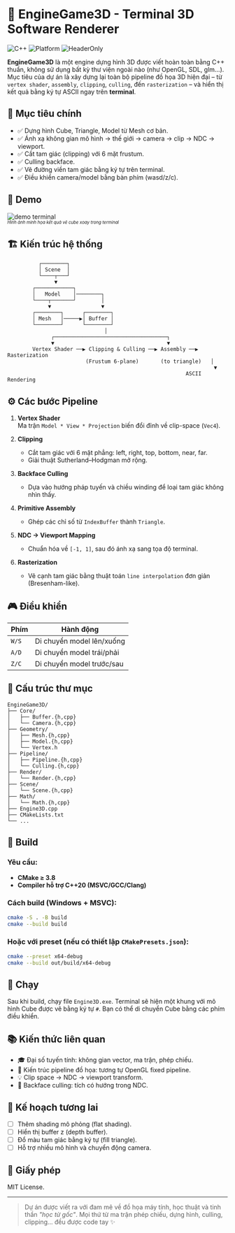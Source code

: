 # 🧠 EngineGame3D - Terminal 3D Software Renderer

![C++](https://img.shields.io/badge/C%2B%2B-20-blue.svg) ![Platform](https://img.shields.io/badge/Platform-Windows-lightgrey) ![HeaderOnly](https://img.shields.io/badge/Library-None-critical)

**EngineGame3D** là một engine dựng hình 3D được viết hoàn toàn bằng C++ thuần, không sử dụng bất kỳ thư viện ngoài nào (như OpenGL, SDL, glm...). Mục tiêu của dự án là xây dựng lại toàn bộ pipeline đồ họa 3D hiện đại – từ `vertex shader`, `assembly`, `clipping`, `culling`, đến `rasterization` – và hiển thị kết quả bằng ký tự ASCII ngay trên **terminal**.

## 🎯 Mục tiêu chính

- ✅ Dựng hình Cube, Triangle, Model từ Mesh cơ bản.
- ✅ Ánh xạ không gian mô hình → thế giới → camera → clip → NDC → viewport.
- ✅ Cắt tam giác (clipping) với 6 mặt frustum.
- ✅ Culling backface.
- ✅ Vẽ đường viền tam giác bằng ký tự trên terminal.
- ✅ Điều khiển camera/model bằng bàn phím (wasd/z/c).

## 📸 Demo

![demo terminal](https://github.com/KinhLupNe/EngineGame3D/assets/xxx/yyy)  
<sup><sub>*Hình ảnh minh họa kết quả vẽ cube xoay trong terminal*</sub></sup>

## 🏗️ Kiến trúc hệ thống

```plaintext
          ┌────────┐
          │ Scene  │
          └────┬───┘
               ▼
        ┌────────────┐
        │   Model    │────────┐
        └────┬───────┘        │
             ▼                ▼
        ┌────────┐      ┌────────┐
        │ Mesh   │─────▶│ Buffer │
        └────────┘      └────────┘
                               │
              ┌────────────────────────────────────┐
              ▼                                    ▼
        Vertex Shader ──▶ Clipping & Culling ──▶ Assembly ──▶ Rasterization
                         (Frustum 6-plane)       (to triangle)   │
                                                                  ▼
                                                         ASCII Rendering
```

## ⚙️ Các bước Pipeline

1. **Vertex Shader**  
   Ma trận `Model * View * Projection` biến đổi đỉnh về clip-space (`Vec4`).

2. **Clipping**  
   - Cắt tam giác với 6 mặt phẳng: left, right, top, bottom, near, far.
   - Giải thuật Sutherland–Hodgman mở rộng.

3. **Backface Culling**  
   - Dựa vào hướng pháp tuyến và chiều winding để loại tam giác không nhìn thấy.

4. **Primitive Assembly**  
   - Ghép các chỉ số từ `IndexBuffer` thành `Triangle`.

5. **NDC → Viewport Mapping**  
   - Chuẩn hóa về `[-1, 1]`, sau đó ánh xạ sang tọa độ terminal.

6. **Rasterization**  
   - Vẽ cạnh tam giác bằng thuật toán `line interpolation` đơn giản (Bresenham-like).

## 🎮 Điều khiển

| Phím | Hành động             |
|------|------------------------|
| `W/S` | Di chuyển model lên/xuống |
| `A/D` | Di chuyển model trái/phải |
| `Z/C` | Di chuyển model trước/sau |

## 🧱 Cấu trúc thư mục

```
EngineGame3D/
├── Core/
│   ├── Buffer.{h,cpp}
│   └── Camera.{h,cpp}
├── Geometry/
│   ├── Mesh.{h,cpp}
│   ├── Model.{h,cpp}
│   └── Vertex.h
├── Pipeline/
│   ├── Pipeline.{h,cpp}
│   └── Culling.{h,cpp}
├── Render/
│   └── Render.{h,cpp}
├── Scene/
│   └── Scene.{h,cpp}
├── Math/
│   └── Math.{h,cpp}
├── Engine3D.cpp
├── CMakeLists.txt
└── ...
```

## 🔧 Build

### Yêu cầu:
- **CMake ≥ 3.8**
- **Compiler hỗ trợ C++20 (MSVC/GCC/Clang)**

### Cách build (Windows + MSVC):

```bash
cmake -S . -B build
cmake --build build
```

### Hoặc với preset (nếu có thiết lập `CMakePresets.json`):

```bash
cmake --preset x64-debug
cmake --build out/build/x64-debug
```

## 🚀 Chạy

Sau khi build, chạy file `Engine3D.exe`. Terminal sẽ hiện một khung với mô hình Cube được vẽ bằng ký tự `#`. Bạn có thể di chuyển Cube bằng các phím điều khiển.

## 📚 Kiến thức liên quan

- 🎓 Đại số tuyến tính: không gian vector, ma trận, phép chiếu.
- 🧠 Kiến trúc pipeline đồ họa: tương tự OpenGL fixed pipeline.
- 💡 Clip space → NDC → viewport transform.
- 🧮 Backface culling: tích có hướng trong NDC.

## 🔮 Kế hoạch tương lai

- [ ] Thêm shading mô phỏng (flat shading).
- [ ] Hiển thị buffer z (depth buffer).
- [ ] Đổ màu tam giác bằng ký tự (fill triangle).
- [ ] Hỗ trợ nhiều mô hình và chuyển động camera.

## 📜 Giấy phép

MIT License.

---

> Dự án được viết ra với đam mê về đồ họa máy tính, học thuật và tinh thần *"học từ gốc"*. Mọi thứ từ ma trận phép chiếu, dựng hình, culling, clipping... đều được code tay ✨
